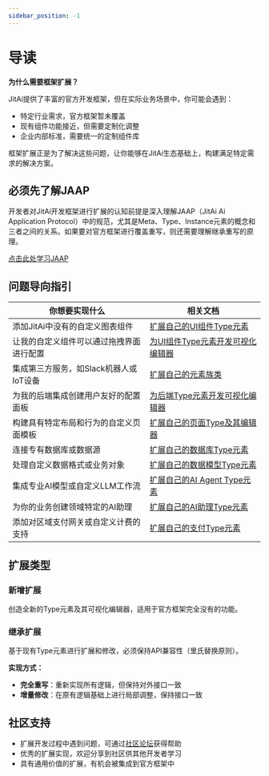 ```yaml
---
sidebar_position: -1
---
```

# 导读

**为什么需要框架扩展？**

JitAi提供了丰富的官方开发框架，但在实际业务场景中，你可能会遇到：
- 特定行业需求，官方框架暂未覆盖
- 现有组件功能接近，但需要定制化调整
- 企业内部标准，需要统一的定制组件库

框架扩展正是为了解决这些问题，让你能够在JitAi生态基础上，构建满足特定需求的解决方案。

## 必须先了解JAAP

开发者对JitAi开发框架进行扩展的认知前提是深入理解JAAP（JitAi Ai Application Protocol）中的规范，尤其是Meta、Type、Instance元素的概念和三者之间的关系。如果要对官方框架进行覆盖重写，则还需要理解继承重写的原理。

[点击此处学习JAAP](../reference/runtime-platform/JAAP)

## 问题导向指引

| 你想要实现什么 | 相关文档 |
|-------------|----------|
| 添加JitAi中没有的自定义图表组件 | [扩展自己的UI组件Type元素](add-frontend-components) |
| 让我的自定义组件可以通过拖拽界面进行配置 | [为UI组件Type元素开发可视化编辑器](develop-frontend-component-visual-editor) |
| 集成第三方服务，如Slack机器人或IoT设备 | [扩展自己的元素族类](extend-element-family-classes) |
| 为我的后端集成创建用户友好的配置面板 | [为后端Type元素开发可视化编辑器](develop-backend-element-visual-editor) |
| 构建具有特定布局和行为的自定义页面模板 | [扩展自己的页面Type及其编辑器](extend-page-type-editor) |
| 连接专有数据库或数据源 | [扩展自己的数据库Type元素](extend-database-type-elements) |
| 处理自定义数据格式或业务对象 | [扩展自己的数据模型Type元素](extend-data-model-type-elements) |
| 集成专业AI模型或自定义LLM工作流 | [扩展自己的AI Agent Type元素](extend-ai-agent-type-elements) |
| 为你的业务创建领域特定的AI助理 | [扩展自己的AI助理Type元素](extend-ai-assistant-type-elements) |
| 添加对区域支付网关或自定义计费的支持 | [扩展自己的支付Type元素](extend-payment-type-elements) |

## 扩展类型

### 新增扩展
创造全新的Type元素及其可视化编辑器，适用于官方框架完全没有的功能。

### 继承扩展
基于现有Type元素进行扩展和修改，必须保持API兼容性（里氏替换原则）。

**实现方式：**
- **完全重写**：重新实现所有逻辑，但保持对外接口一致
- **增量修改**：在原有逻辑基础上进行局部调整，保持接口一致

## 社区支持
- 扩展开发过程中遇到问题，可通过[社区论坛](https://forum.jit.pro/)获得帮助
- 优秀的扩展实现，欢迎分享到社区供其他开发者学习
- 具有通用价值的扩展，有机会被集成到官方框架中
